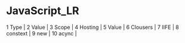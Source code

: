 # JavaScript_LR
1 Type | 2 Value | 3 Scope | 4 Hosting | 5  Value | 6 Clousers | 7 IIFE | 8 constext | 9 new | 10 acync | 

